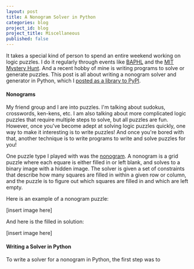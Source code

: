 ```yaml
---
layout: post
title: A Nonogram Solver in Python
categories: blog
project_id: blog
project_title: Miscellaneous
published: false
---
```


It takes a special kind of person to spend an entire weekend working on logic puzzles. I do it regularly through events like [BAPHL](http://www.baphl.org/) and the [MIT Mystery Hunt](http://www.mit.edu/~puzzle/). And a recent hobby of mine is writing programs to solve or generate puzzles. This post is all about writing a nonogram solver and generator in Python, which I [posted as a library to PyPI](https://pypi.python.org/pypi/nonogram-solver).

<!-- more -->

#### Nonograms

My friend group and I are into puzzles. I'm talking about sudokus, crosswords, ken-kens, etc. I am also talking about more complicated logic puzzles that require multiple steps to solve, but all puzzles are fun. However, once you've become adept at solving logic puzzles quickly, one way to make it interesting is to write puzzles! And once you're bored with that, another technique is to write programs to write and solve puzzles for you!

One puzzle type I played with was the [nonogram](https://en.wikipedia.org/wiki/Nonogram). A nonogram is a grid puzzle where each equare is either filled in or left blank, and solves to a binary image with a hidden image. The solver is given a set of constraints that describe how many squares are filled in within a given row or column, and the puzzle is to figure out which squares are filled in and which are left empty.

Here is an example of a nonogram puzzle:

[insert image here]

And here is the filled in solution:

[insert image here]

#### Writing a Solver in Python

To write a solver for a nonogram in Python, the first step was to 